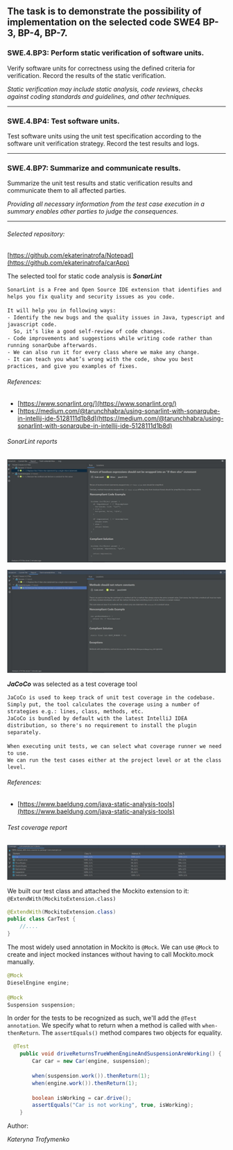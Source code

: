 ## The task is to demonstrate the possibility of implementation on the selected code SWE4 BP-3, BP-4, BP-7.

### SWE.4.BP3: Perform static verification of software units.

Verify software units for correctness using the defined criteria for verification. Record the results of the static verification.

_Static verification may include static analysis, code reviews, checks against coding standards and guidelines, and other techniques._

---

### SWE.4.BP4: Test software units.

Test software units using the unit test specification according to the software unit verification strategy. Record the test results and logs.

---

### SWE.4.BP7: Summarize and communicate results.

Summarize the unit test results and static verification results and communicate them to all affected parties. 

_Providing all necessary information from the test case execution in a summary enables other parties to judge the consequences._

---

###### Selected repository:

[https://github.com/ekaterinatrofa/Notepad](https://github.com/ekaterinatrofa/carApp)

The selected tool for static code analysis is ***SonarLint*** 

```
SonarLint is a Free and Open Source IDE extension that identifies and helps you fix quality and security issues as you code.

It will help you in following ways:
- Identify the new bugs and the quality issues in Java, typescript and javascript code. 
  So, it’s like a good self-review of code changes.
- Code improvements and suggestions while writing code rather than running sonarQube afterwards.
- We can also run it for every class where we make any change.
- It can teach you what’s wrong with the code, show you best practices, and give you examples of fixes.
```

###### References: 

- [https://www.sonarlint.org/](https://www.sonarlint.org/)
- [https://medium.com/@tarunchhabra/using-sonarlint-with-sonarqube-in-intellij-ide-5128111d1b8d](https://medium.com/@tarunchhabra/using-sonarlint-with-sonarqube-in-intellij-ide-5128111d1b8d)



###### SonarLint reports

![](./CarApp/Report_1.JPG)

![](./CarApp/Report_2.JPG)


***JaCoCo*** was selected as a test coverage tool 

```
JaCoCo is used to keep track of unit test coverage in the codebase. 
Simply put, the tool calculates the coverage using a number of strategies e.g.: lines, class, methods, etc.
JaCoCo is bundled by default with the latest IntelliJ IDEA distribution, so there's no requirement to install the plugin separately.

When executing unit tests, we can select what coverage runner we need to use. 
We can run the test cases either at the project level or at the class level.

``` 
###### References: 

- [https://www.baeldung.com/java-static-analysis-tools](https://www.baeldung.com/java-static-analysis-tools)

###### Test coverage report

![](./CarApp/Report_coverage.JPG)

We built our test class and attached the Mockito extension to it: 
```@ExtendWith(MockitoExtension.class) ```

```java
@ExtendWith(MockitoExtension.class)
public class CarTest {
    //....
}
```

The most widely used annotation in Mockito is ```@Mock```.
We can use ```@Mock``` to create and inject mocked instances without having to call Mockito.mock manually.

```java
@Mock
DieselEngine engine;

@Mock
Suspension suspension;
```
In order for the tests to be recognized as such, we'll add the ```@Test annotation```.
We specify what to return when a method is called with ```when-thenReturn```.
The ```assertEquals()``` method compares two objects for equality.

```java
  @Test
    public void driveReturnsTrueWhenEngineAndSuspensionAreWorking() {
        Car car = new Car(engine, suspension);

        when(suspension.work()).thenReturn(1);
        when(engine.work()).thenReturn(1);

        boolean isWorking = car.drive();
        assertEquals("Car is not working", true, isWorking);
    }

```

Author:

_Kateryna Trofymenko_